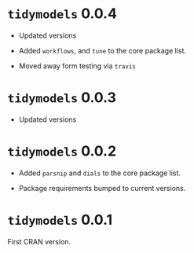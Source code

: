 # `tidymodels` 0.0.4

 * Updated versions
 
 * Added `workflows`, and `tune` to the core package list. 
 
 * Moved away form testing via `travis`

# `tidymodels` 0.0.3

 * Updated versions

# `tidymodels` 0.0.2

 * Added  `parsnip` and `dials` to the core package list. 
 
 * Package requirements bumped to current versions.


# `tidymodels` 0.0.1

First CRAN version.



